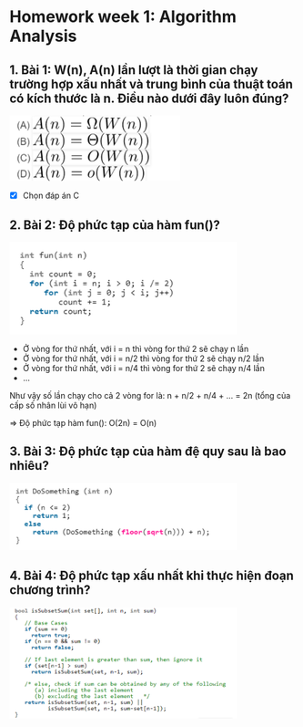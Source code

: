 # Homework week 1: Algorithm Analysis

## 1. Bài 1: W(n), A(n) lần lượt là thời gian chạy trường hợp xấu nhất và trung bình của thuật toán có kích thước là n. Điều nào dưới đây luôn đúng?

<img src="Bai1.png" alt="Bài 1" width="300"/>

- [x] Chọn đáp án C

## 2. Bài 2: Độ phức tạp của hàm fun()?

<img src="Bai2.png" alt="Bài 2" width="400">

* Ở vòng for thứ nhất, với i = n thì vòng for thứ 2 sẽ chạy n lần
* Ở vòng for thứ nhất, với i = n/2 thì vòng for thứ 2 sẽ chạy n/2 lần
* Ở vòng for thứ nhất, với i = n/4 thì vòng for thứ 2 sẽ chạy n/4 lần
* ...

Như vậy số lần chạy cho cả 2 vòng for là: n + n/2 + n/4 + ... = 2n (tổng của cấp số nhân lùi vô hạn)

=> Độ phức tạp hàm fun(): O(2n) = O(n)

## 3. Bài 3: Độ phức tạp của hàm đệ quy sau là bao nhiêu?

<img src="Bai3.png" alt="Bài 3" width="400">

## 4. Bài 4: Độ phức tạp xấu nhất khi thực hiện đoạn chương trình?

<img src="Bai4.png" alt="Bài 4" width="400">
